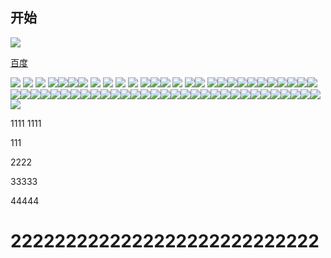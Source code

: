 ## 开始
![](https://gss2.bdstatic.com/5eR1dDebRNRTm2_p8IuM_a/her/static/indexher/container/module/search/searchlogo.dd56f38.png)

[百度](http://baidu.com)

![](https://gss2.bdstatic.com/5eR1dDebRNRTm2_p8IuM_a/her/static/indexher/container/module/search/searchlogo.dd56f38.png)
![](https://gss2.bdstatic.com/5eR1dDebRNRTm2_p8IuM_a/her/static/indexher/container/module/search/searchlogo.dd56f38.png)
![](https://gss2.bdstatic.com/5eR1dDebRNRTm2_p8IuM_a/her/static/indexher/container/module/search/searchlogo.dd56f38.png)
![](https://gss2.bdstatic.com/5eR1dDebRNRTm2_p8IuM_a/her/static/indexher/container/module/search/searchlogo.dd56f38.png)![](https://gss2.bdstatic.com/5eR1dDebRNRTm2_p8IuM_a/her/static/indexher/container/module/search/searchlogo.dd56f38.png)![](https://gss2.bdstatic.com/5eR1dDebRNRTm2_p8IuM_a/her/static/indexher/container/module/search/searchlogo.dd56f38.png)![](https://gss2.bdstatic.com/5eR1dDebRNRTm2_p8IuM_a/her/static/indexher/container/module/search/searchlogo.dd56f38.png)
![](https://gss2.bdstatic.com/5eR1dDebRNRTm2_p8IuM_a/her/static/indexher/container/module/search/searchlogo.dd56f38.png)
![](https://gss2.bdstatic.com/5eR1dDebRNRTm2_p8IuM_a/her/static/indexher/container/module/search/searchlogo.dd56f38.png)
![](https://gss2.bdstatic.com/5eR1dDebRNRTm2_p8IuM_a/her/static/indexher/container/module/search/searchlogo.dd56f38.png)
![](https://gss2.bdstatic.com/5eR1dDebRNRTm2_p8IuM_a/her/static/indexher/container/module/search/searchlogo.dd56f38.png)
![](https://gss2.bdstatic.com/5eR1dDebRNRTm2_p8IuM_a/her/static/indexher/container/module/search/searchlogo.dd56f38.png)![](https://gss2.bdstatic.com/5eR1dDebRNRTm2_p8IuM_a/her/static/indexher/container/module/search/searchlogo.dd56f38.png)![](https://gss2.bdstatic.com/5eR1dDebRNRTm2_p8IuM_a/her/static/indexher/container/module/search/searchlogo.dd56f38.png)
![](https://gss2.bdstatic.com/5eR1dDebRNRTm2_p8IuM_a/her/static/indexher/container/module/search/searchlogo.dd56f38.png)
![](https://gss2.bdstatic.com/5eR1dDebRNRTm2_p8IuM_a/her/static/indexher/container/module/search/searchlogo.dd56f38.png)![](https://gss2.bdstatic.com/5eR1dDebRNRTm2_p8IuM_a/her/static/indexher/container/module/search/searchlogo.dd56f38.png)
![](https://gss2.bdstatic.com/5eR1dDebRNRTm2_p8IuM_a/her/static/indexher/container/module/search/searchlogo.dd56f38.png)![](https://gss2.bdstatic.com/5eR1dDebRNRTm2_p8IuM_a/her/static/indexher/container/module/search/searchlogo.dd56f38.png)![](https://gss2.bdstatic.com/5eR1dDebRNRTm2_p8IuM_a/her/static/indexher/container/module/search/searchlogo.dd56f38.png)![](https://gss2.bdstatic.com/5eR1dDebRNRTm2_p8IuM_a/her/static/indexher/container/module/search/searchlogo.dd56f38.png)![](https://gss2.bdstatic.com/5eR1dDebRNRTm2_p8IuM_a/her/static/indexher/container/module/search/searchlogo.dd56f38.png)![](https://gss2.bdstatic.com/5eR1dDebRNRTm2_p8IuM_a/her/static/indexher/container/module/search/searchlogo.dd56f38.png)![](https://gss2.bdstatic.com/5eR1dDebRNRTm2_p8IuM_a/her/static/indexher/container/module/search/searchlogo.dd56f38.png)![](https://gss2.bdstatic.com/5eR1dDebRNRTm2_p8IuM_a/her/static/indexher/container/module/search/searchlogo.dd56f38.png)![](https://gss2.bdstatic.com/5eR1dDebRNRTm2_p8IuM_a/her/static/indexher/container/module/search/searchlogo.dd56f38.png)![](https://gss2.bdstatic.com/5eR1dDebRNRTm2_p8IuM_a/her/static/indexher/container/module/search/searchlogo.dd56f38.png)![](https://gss2.bdstatic.com/5eR1dDebRNRTm2_p8IuM_a/her/static/indexher/container/module/search/searchlogo.dd56f38.png)![](https://gss2.bdstatic.com/5eR1dDebRNRTm2_p8IuM_a/her/static/indexher/container/module/search/searchlogo.dd56f38.png)![](https://gss2.bdstatic.com/5eR1dDebRNRTm2_p8IuM_a/her/static/indexher/container/module/search/searchlogo.dd56f38.png)![](https://gss2.bdstatic.com/5eR1dDebRNRTm2_p8IuM_a/her/static/indexher/container/module/search/searchlogo.dd56f38.png)![](https://gss2.bdstatic.com/5eR1dDebRNRTm2_p8IuM_a/her/static/indexher/container/module/search/searchlogo.dd56f38.png)![](https://gss2.bdstatic.com/5eR1dDebRNRTm2_p8IuM_a/her/static/indexher/container/module/search/searchlogo.dd56f38.png)![](https://gss2.bdstatic.com/5eR1dDebRNRTm2_p8IuM_a/her/static/indexher/container/module/search/searchlogo.dd56f38.png)![](https://gss2.bdstatic.com/5eR1dDebRNRTm2_p8IuM_a/her/static/indexher/container/module/search/searchlogo.dd56f38.png)![](https://gss2.bdstatic.com/5eR1dDebRNRTm2_p8IuM_a/her/static/indexher/container/module/search/searchlogo.dd56f38.png)![](https://gss2.bdstatic.com/5eR1dDebRNRTm2_p8IuM_a/her/static/indexher/container/module/search/searchlogo.dd56f38.png)![](https://gss2.bdstatic.com/5eR1dDebRNRTm2_p8IuM_a/her/static/indexher/container/module/search/searchlogo.dd56f38.png)![](https://gss2.bdstatic.com/5eR1dDebRNRTm2_p8IuM_a/her/static/indexher/container/module/search/searchlogo.dd56f38.png)![](https://gss2.bdstatic.com/5eR1dDebRNRTm2_p8IuM_a/her/static/indexher/container/module/search/searchlogo.dd56f38.png)![](https://gss2.bdstatic.com/5eR1dDebRNRTm2_p8IuM_a/her/static/indexher/container/module/search/searchlogo.dd56f38.png)![](https://gss2.bdstatic.com/5eR1dDebRNRTm2_p8IuM_a/her/static/indexher/container/module/search/searchlogo.dd56f38.png)![](https://gss2.bdstatic.com/5eR1dDebRNRTm2_p8IuM_a/her/static/indexher/container/module/search/searchlogo.dd56f38.png)![](https://gss2.bdstatic.com/5eR1dDebRNRTm2_p8IuM_a/her/static/indexher/container/module/search/searchlogo.dd56f38.png)![](https://gss2.bdstatic.com/5eR1dDebRNRTm2_p8IuM_a/her/static/indexher/container/module/search/searchlogo.dd56f38.png)![](https://gss2.bdstatic.com/5eR1dDebRNRTm2_p8IuM_a/her/static/indexher/container/module/search/searchlogo.dd56f38.png)![](https://gss2.bdstatic.com/5eR1dDebRNRTm2_p8IuM_a/her/static/indexher/container/module/search/searchlogo.dd56f38.png)![](https://gss2.bdstatic.com/5eR1dDebRNRTm2_p8IuM_a/her/static/indexher/container/module/search/searchlogo.dd56f38.png)![](https://gss2.bdstatic.com/5eR1dDebRNRTm2_p8IuM_a/her/static/indexher/container/module/search/searchlogo.dd56f38.png)![](https://gss2.bdstatic.com/5eR1dDebRNRTm2_p8IuM_a/her/static/indexher/container/module/search/searchlogo.dd56f38.png)![](https://gss2.bdstatic.com/5eR1dDebRNRTm2_p8IuM_a/her/static/indexher/container/module/search/searchlogo.dd56f38.png)![](https://gss2.bdstatic.com/5eR1dDebRNRTm2_p8IuM_a/her/static/indexher/container/module/search/searchlogo.dd56f38.png)![](https://gss2.bdstatic.com/5eR1dDebRNRTm2_p8IuM_a/her/static/indexher/container/module/search/searchlogo.dd56f38.png)![](https://gss2.bdstatic.com/5eR1dDebRNRTm2_p8IuM_a/her/static/indexher/container/module/search/searchlogo.dd56f38.png)![](https://gss2.bdstatic.com/5eR1dDebRNRTm2_p8IuM_a/her/static/indexher/container/module/search/searchlogo.dd56f38.png)![](https://gss2.bdstatic.com/5eR1dDebRNRTm2_p8IuM_a/her/static/indexher/container/module/search/searchlogo.dd56f38.png)![](https://gss2.bdstatic.com/5eR1dDebRNRTm2_p8IuM_a/her/static/indexher/container/module/search/searchlogo.dd56f38.png)![](https://gss2.bdstatic.com/5eR1dDebRNRTm2_p8IuM_a/her/static/indexher/container/module/search/searchlogo.dd56f38.png)![](https://gss2.bdstatic.com/5eR1dDebRNRTm2_p8IuM_a/her/static/indexher/container/module/search/searchlogo.dd56f38.png)![](https://gss2.bdstatic.com/5eR1dDebRNRTm2_p8IuM_a/her/static/indexher/container/module/search/searchlogo.dd56f38.png)


1111
1111


111

2222

33333


44444



<h1>2222222222222222222222222222</h1>
